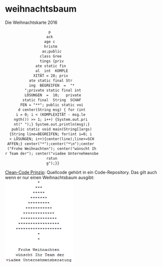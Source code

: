 # weihnachtsbaum
Die Weihnachtskarte 2016

```
                    p
                   ack
                  age c
                  hristm
                 as;public
                class Gree
                tings {priv
              ate static fin
              al  int  KOMPLE
             XITÄT = 28; priv
           ate static final Str
           ing  BEGREIFEN  =  "*
         ";private static final int
         LÖSUNGEN  =  10;   private
        static final  String  SCHAF
       FEN = "**"; public static voi
      d center(String msg) { for (int
     i = 0; i < (KOMPLEXITÄT - msg.le
    ngth()) >> 1; i++) {System.out.pri
    nt(" ");} System.out.println(msg);}
   public static void main(String[]args)
  {String line=BEGREIFEN; for(int i=0; i
  < LÖSUNGEN; i++){center(line);line+=SCH
 AFFEN;} center("*");center("*\n");center
 ("Frohe Weihnachten"); center("wünscht Ih
r Team der"); center("viadee Unternehmensbe
                   ratun
                   g");}}
```

[Clean-Code Prinzip](http://clean-code-developer.de/die-grade/roter-grad/#Ein_Versionskontrollsystem_einsetzen): Quellcode gehört in ein Code-Repository. 
Das gilt auch wenn er nur einen Weihnachtsbaum ausgibt:
![BaumBild](https://github.com/viadee/weihnachtsbaum/blob/master/baum.png)
